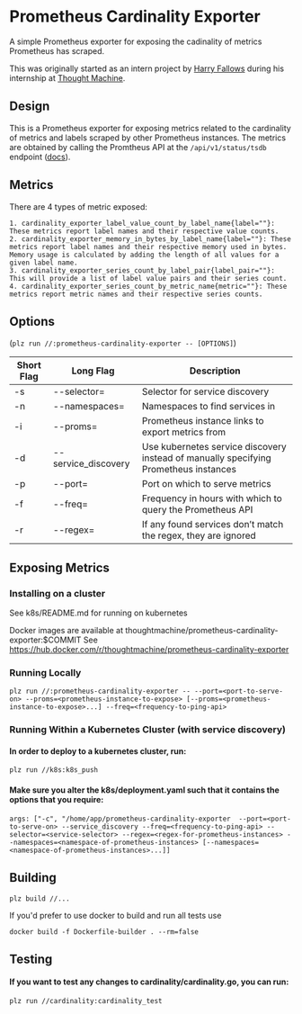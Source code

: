# Prometheus Cardinality Exporter

A simple Prometheus exporter for exposing the cadinality of metrics Prometheus has scraped.

This was originally started as an intern project by [Harry Fallows](https://github.com/harryfallows) during his internship at [Thought Machine](https://thoughtmachine.net/).

## Design

This is a Prometheus exporter for exposing metrics related to the cardinality of metrics and labels scraped by other Prometheus instances.
The metrics are obtained by calling the Promtheus API at the ```/api/v1/status/tsdb``` endpoint ([docs](https://prometheus.io/docs/prometheus/latest/querying/api/)).

## Metrics

There are 4 types of metric exposed:

```
1. cardinality_exporter_label_value_count_by_label_name{label=""}: These metrics report label names and their respective value counts.
2. cardinality_exporter_memory_in_bytes_by_label_name{label=""}: These metrics report label names and their respective memory used in bytes. Memory usage is calculated by adding the length of all values for a given label name.
3. cardinality_exporter_series_count_by_label_pair{label_pair=""}: This will provide a list of label value pairs and their series count.
4. cardinality_exporter_series_count_by_metric_name{metric=""}: These metrics report metric names and their respective series counts.
```
## Options

(```plz run //:prometheus-cardinality-exporter -- [OPTIONS]```)

| Short Flag | Long Flag           | Description                                                                          |
|------------|---------------------|--------------------------------------------------------------------------------------|
| -s        | --selector=         | Selector for service discovery                                                       |
| -n        | --namespaces=       | Namespaces to find services in                                                       |
| -i        | --proms=            | Prometheus instance links to export metrics from                                     |
| -d        | --service_discovery | Use kubernetes service discovery instead of manually specifying Prometheus instances |
| -p        | --port=             | Port on which to serve metrics                                                       |
| -f        | --freq=             | Frequency in hours with which to query the Prometheus API                            |
| -r        | --regex=            | If any found services don’t match the regex, they are ignored                        |

## Exposing Metrics

### Installing on a cluster
See k8s/README.md for running on kubernetes

Docker images are available at thoughtmachine/prometheus-cardinality-exporter:$COMMIT
See  https://hub.docker.com/r/thoughtmachine/prometheus-cardinality-exporter


### Running Locally
```plz run //:prometheus-cardinality-exporter -- --port=<port-to-serve-on> --proms=<prometheus-instance-to-expose> [--proms=<prometheus-instance-to-expose>...] --freq=<frequency-to-ping-api>```

### Running Within a Kubernetes Cluster (with service discovery)
#### In order to deploy to a kubernetes cluster, run:
```plz run //k8s:k8s_push```
#### Make sure you alter the k8s/deployment.yaml such that it contains the options that you require:
```args: ["-c", "/home/app/prometheus-cardinality-exporter  --port=<port-to-serve-on> --service_discovery --freq=<frequency-to-ping-api> --selector=<service-selector> --regex=<regex-for-prometheus-instances> --namespaces=<namespace-of-prometheus-instances> [--namespaces=<namespace-of-prometheus-instances>...]]```

## Building
```plz build //...```

If you'd prefer to use docker to build and run all tests use

```docker build -f Dockerfile-builder . --rm=false```

## Testing
#### If you want to test any changes to cardinality/cardinality.go, you can run:
```plz run //cardinality:cardinality_test```
